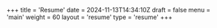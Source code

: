 +++
title = 'Resume'
date = 2024-11-13T14:34:10Z
draft = false
menu = 'main'
weight = 60
layout = 'resume'
type = 'resume'
+++
